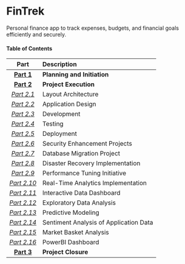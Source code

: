# FinTrek
Personal finance app to track expenses, budgets, and financial goals efficiently and securely.

#### Table of Contents
| Part | Description |
|:----:|:------------|
|[**Part 1**](PlanningAndInitiation.md)|**Planning and Initiation**|
|[**Part 2**](ProjectExecution.md)|**Project Execution**|
|[*Part 2.1*](LayoutArchitecture/FintrekLayoutArchitecture.md)|Layout Architecture|
|[*Part 2.2*](#application-design)|Application Design|
|[*Part 2.3*](#development)|Development|
|[*Part 2.4*](#testing)|Testing|
|[*Part 2.5*](#deployment)|Deployment|
|[*Part 2.6*](#security-enhancement)|Security Enhancement Projects|
|[*Part 2.7*](#database-migration)|Database Migration Project|
|[*Part 2.8*](#disaster-recovery)|Disaster Recovery Implementation|
|[*Part 2.9*](#performance-tuning)|Performance Tuning Initiative|
|[*Part 2.10*](#real-time-analytics)|Real-Time Analytics Implementation|
|[*Part 2.11*](#interactive-data-dashboard)|Interactive Data Dashboard|
|[*Part 2.12*](#exploratory-data-analysis)|Exploratory Data Analysis|
|[*Part 2.13*](#predictive-modeling)|Predictive Modeling|
|[*Part 2.14*](#sentiment-analysis)|Sentiment Analysis of Application Data|
|[*Part 2.15*](#market-basket-analysis)|Market Basket Analysis|
|[*Part 2.16*](#powerbi-dashboard)|PowerBI Dashboard|
|[**Part 3**](ProjectClosure.md)|**Project Closure** |
